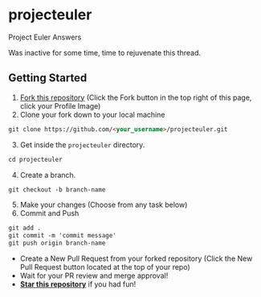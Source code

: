 # projecteuler
Project Euler Answers

Was inactive for some time, time to rejuvenate this thread.

## Getting Started
1. [Fork this repository](https://github.com/akram-rameez/projecteuler.git) (Click the Fork button in the top right of this page, click your Profile Image)
2. Clone your fork down to your local machine
```markdown
git clone https://github.com/<your_username>/projecteuler.git
```
3. Get inside the `projecteuler` directory.
```markdown
cd projecteuler
```
4. Create a branch.
```markdown
git checkout -b branch-name
```
5. Make your changes (Choose from any task below)
6. Commit and Push
```markdown
git add .
git commit -m 'commit message'
git push origin branch-name
```
* Create a New Pull Request from your forked repository (Click the New Pull Request button located at the top of your repo)
* Wait for your PR review and merge approval!
* [__Star this repository__](https://github.com/akram-rameez/projecteuler) if you had fun!
